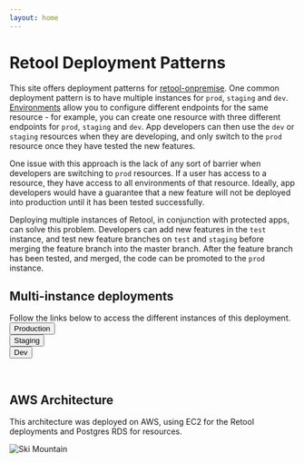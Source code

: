 ```yaml
---
layout: home
---
```

# Retool Deployment Patterns
This site offers deployment patterns for [retool-onpremise](https://github.com/tryretool/retool-onpremise). One common deployment pattern is to have multiple instances for `prod`, `staging` and `dev`. [Environments](https://docs.retool.com/docs/using-multiple-environments) allow you to configure different endpoints for the same resource - for example, you can create one resource with three different endpoints for `prod`, `staging` and `dev`. App developers can then use the `dev` or `staging` resources when they are developing, and only switch to the `prod` resource once they have tested the new features.

One issue with this approach is the lack of any sort of barrier when developers are switching to `prod` resources. If a user has access to a resource, they have access to all environments of that resource. Ideally, app developers would have a guarantee that a new feature will not be deployed into production until it has been tested successfully.

Deploying multiple instances of Retool, in conjunction with protected apps, can solve this problem. Developers can add new features in the `test` instance, and test new feature branches on `test` and `staging` before merging the feature branch into the master branch. After the feature branch has been tested, and merged, the code can be promoted to the `prod` instance.

## Multi-instance deployments
Follow the links below to access the different instances of this deployment.
<br>
<button onclick="window.location.href='https://prod.candidcabbage.com'">Production</button>
<br>
<button onclick="window.location.href='https://prod.candidcabbage.com'">Staging</button>
<br>
<button onclick="window.location.href='https://prod.candidcabbage.com'">Dev</button>

<br>

## AWS Architecture
This architecture was deployed on AWS, using EC2 for the Retool deployments and Postgres RDS for resources.

<img src="{{ site.baseurl }}/assets/img/multiple-instances.png" alt="Ski Mountain">
  
